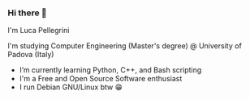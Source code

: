 ### Hi there 👋
I'm Luca Pellegrini

I'm studying Computer Engineering (Master's degree) @ University of Padova (Italy)

- I’m currently learning Python, C++, and Bash scripting
- I'm a Free and Open Source Software enthusiast
- I run Debian GNU/Linux btw 😁

<!--
**luca-pellegrini/luca-pellegrini** is a ✨ _special_ ✨ repository because its `README.md` (this file) appears on your GitHub profile.

Here are some ideas to get you started:

- 🔭 I’m currently working on ...
- 🌱 I’m currently learning ...
- 👯 I’m looking to collaborate on ...
- 🤔 I’m looking for help with ...
- 💬 Ask me about ...
- 📫 How to reach me: ...
- 😄 Pronouns: ...
- ⚡ Fun fact: ...
-->
